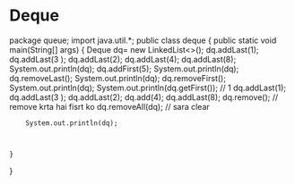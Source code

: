 # Deque
package queue;
import java.util.*;
public class deque {
    public static void main(String[] args) {
        Deque<Integer> dq= new LinkedList<>();
        dq.addLast(1);
        dq.addLast(3 );
        dq.addLast(2);
        dq.addLast(4);
        dq.addLast(8);
        System.out.println(dq);
        dq.addFirst(5);
        System.out.println(dq);
        dq.removeLast();
        System.out.println(dq);
        dq.removeFirst();
        System.out.println(dq);
        System.out.println(dq.getFirst()); // 1
        dq.addLast(1);
        dq.addLast(3 );
        dq.addLast(2);
        dq.add(4);
        dq.addLast(8);
       dq.remove();    // remove krta hai fisrt ko
       dq.removeAll(dq); // sara clear

        System.out.println(dq);



    }
}
